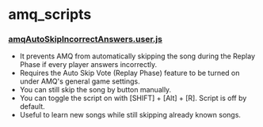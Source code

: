# amq_scripts

### [amqAutoSkipIncorrectAnswers.user.js](https://github.com/Onetel2/amq_scripts/blob/main/amqNoAutoSkipIncorrectAnswers)
- It prevents AMQ from automatically skipping the song during the Replay Phase if every player answers incorrectly.
- Requires the Auto Skip Vote (Replay Phase) feature to be turned on under AMQ's general game settings.
- You can still skip the song by button manually.
- You can toggle the script on with [SHIFT] + [Alt] + [R]. Script is off by default.
- Useful to learn new songs while still skipping already known songs.
